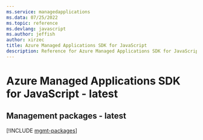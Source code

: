 ```yaml
---
ms.service: managedapplications
ms.data: 07/25/2022
ms.topic: reference
ms.devlang: javascript
ms.author: jeffish
author: xirzec
title: Azure Managed Applications SDK for JavaScript
description: Reference for Azure Managed Applications SDK for JavaScript
---
```

# Azure Managed Applications SDK for JavaScript - latest

## Management packages - latest
[!INCLUDE [mgmt-packages](managed-applications-mgmt-index.md)]